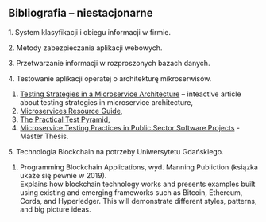 ## Bibliografia – niestacjonarne

1\. System klasyfikacji i obiegu informacji w firmie.

2\. Metody zabezpieczania aplikacji webowych.

3\. Przetwarzanie informacji w rozproszonych bazach danych.

4\. Testowanie aplikacji operatej o architekturę mikroserwisów.

1. [Testing Strategies in a
Microservice Architecture](https://martinfowler.com/articles/microservice-testing) – inteactive article about testing strategies in microservice architecture,
1. [Microservices Resource Guide](https://martinfowler.com/microservices),
1. [The Practical Test Pyramid](https://martinfowler.com/articles/practical-test-pyramid.html),
1. [Microservice Testing Practices in Public Sector Software Projects](https://aaltodoc.aalto.fi/bitstream/handle/123456789/26673/master_Huttunen_Joel_2017.pdf?sequence=1&isAllowed=y) - Master Thesis.

5\. Technologia Blockchain na potrzeby Uniwersytetu Gdańskiego.

1. Programming Blockchain Applications, wyd. Manning Publiction (ksiązka ukaże się pewnie w 2019).<br>
Explains how blockchain technology works and presents examples built using existing and emerging
frameworks such as Bitcoin, Ethereum, Corda, and Hyperledger.
This will demonstrate different styles, patterns, and big picture ideas.
